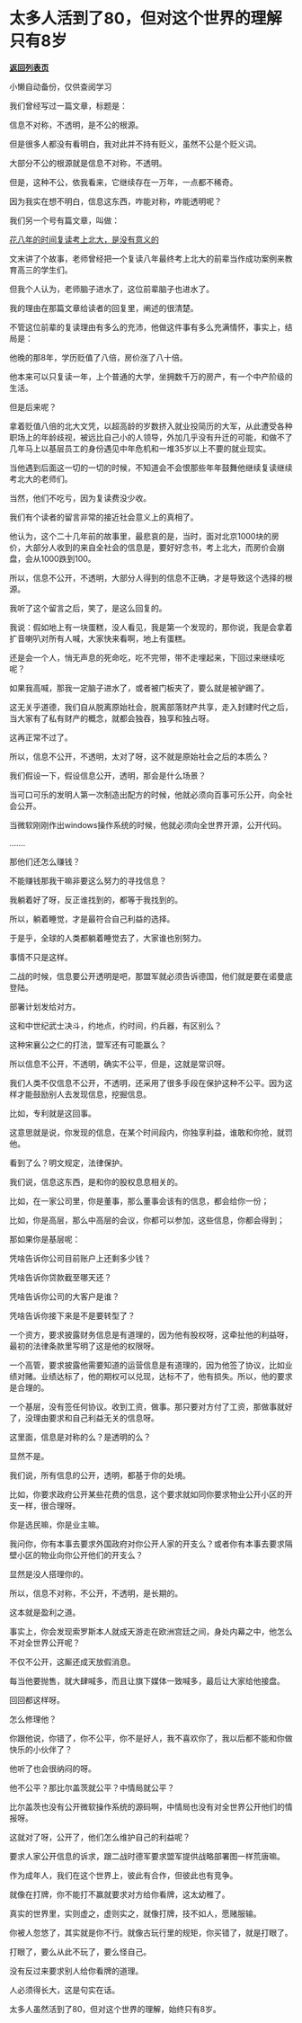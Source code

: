 # 太多人活到了80，但对这个世界的理解只有8岁

[**返回列表页**](/gzh/记忆承载3)

小懒自动备份，仅供查阅学习

我们曾经写过一篇文章，标题是：

信息不对称，不透明，是不公的根源。

  

但是很多人都没有看明白，我对此并不持有贬义，虽然不公是个贬义词。

  

大部分不公的根源就是信息不对称，不透明。

  

但是，这种不公，依我看来，它继续存在一万年，一点都不稀奇。  

  

因为我实在想不明白，信息这东西，咋能对称，咋能透明呢？  

  

我们另一个号有篇文章，叫做：

[花八年的时间复读考上北大，是没有意义的](http://mp.weixin.qq.com/s?__biz=MzU0MjYwNDU2Mw==&mid=2247486048&idx=1&sn=8520177ccd996f9ff4173072d41c00b0&chksm=fb19661ccc6eef0a20ec9f6420e60fe2b27664583324074e24d431b6211345547177437c43be&scene=21#wechat_redirect)  

  

文末讲了个故事，老师曾经把一个复读八年最终考上北大的前辈当作成功案例来教育高三的学生们。

  

但我个人认为，老师脑子进水了，这位前辈脑子也进水了。

  

我的理由在那篇文章给读者的回复里，阐述的很清楚。

  

不管这位前辈的复读理由有多么的充沛，他做这件事有多么充满情怀，事实上，结局是：

  

他晚的那8年，学历贬值了八倍，房价涨了八十倍。

  

他本来可以只复读一年，上个普通的大学，坐拥数千万的房产，有一个中产阶级的生活。

  

但是后来呢？

  

拿着贬值八倍的北大文凭，以超高龄的岁数挤入就业投简历的大军，从此遭受各种职场上的年龄歧视，被远比自己小的人领导，外加几乎没有升迁的可能，和做不了几年马上以基层员工的身份遇见中年危机和一堆35岁以上不要的就业现实。

  

当他遇到后面这一切的一切的时候，不知道会不会恨那些年年鼓舞他继续复读继续考北大的老师们。

  

当然，他们不吃亏，因为复读费没少收。

  

我们有个读者的留言非常的接近社会意义上的真相了。

  

他认为，这个二十几年前的故事里，最悲哀的是，当时，面对北京1000块的房价，大部分人收到的来自全社会的信息是，要好好念书，考上北大，而房价会崩盘，会从1000跌到100。

  

所以，信息不公开，不透明，大部分人得到的信息不正确，才是导致这个选择的根源。

  

我听了这个留言之后，笑了，是这么回复的。

  

我说：假如地上有一块蛋糕，没人看见，我是第一个发现的，那你说，我是会拿着扩音喇叭对所有人喊，大家快来看啊，地上有蛋糕。

  

还是会一个人，悄无声息的死命吃，吃不完带，带不走埋起来，下回过来继续吃呢？

  

如果我高喊，那我一定脑子进水了，或者被门板夹了，要么就是被驴踢了。

  

这无关乎道德，我们自从脱离原始社会，脱离部落财产共享，走入封建时代之后，当大家有了私有财产的概念，就都会独吞，独享和独占呀。

  

这再正常不过了。

  

所以，信息不公开，不透明，太对了呀，这不就是原始社会之后的本质么？

  

我们假设一下，假设信息公开，透明，那会是什么场景？

  

当可口可乐的发明人第一次制造出配方的时候，他就必须向百事可乐公开，向全社会公开。  

  

当微软刚刚作出windows操作系统的时候，他就必须向全世界开源，公开代码。

  

.......

  

那他们还怎么赚钱？

  

不能赚钱那我干嘛非要这么努力的寻找信息？

  

我躺着好了呀，反正谁找到的，都等于我找到的。

  

所以，躺着睡觉，才是最符合自己利益的选择。

  

于是乎，全球的人类都躺着睡觉去了，大家谁也别努力。

  

事情不只是这样。

  

二战的时候，信息要公开透明是吧，那盟军就必须告诉德国，他们就是要在诺曼底登陆。

  

部署计划发给对方。

  

这和中世纪武士决斗，约地点，约时间，约兵器，有区别么？

  

这种宋襄公之仁的打法，盟军还有可能赢么？

  

所以信息不公开，不透明，确实不公平，但是，这就是常识呀。

  

我们人类不仅信息不公开，不透明，还采用了很多手段在保护这种不公平。因为这样才能鼓励别人去发现信息，挖掘信息。

  

比如，专利就是这回事。

  

这意思就是说，你发现的信息，在某个时间段内，你独享利益，谁敢和你抢，就罚他。

  

看到了么？明文规定，法律保护。

  

我们说，信息这东西，是和你的股权息息相关的。

  

比如，在一家公司里，你是董事，那么董事会该有的信息，都会给你一份；

比如，你是高层，那么中高层的会议，你都可以参加，这些信息，你都会得到；

那如果你是基层呢：

凭啥告诉你公司目前账户上还剩多少钱？

凭啥告诉你贷款截至哪天还？

凭啥告诉你公司的大客户是谁？

凭啥告诉你接下来是不是要转型了？

  

一个资方，要求披露财务信息是有道理的，因为他有股权呀，这牵扯他的利益呀，最初的法律条款里写明了这是他的权限呀。  

  

一个高管，要求披露他需要知道的运营信息是有道理的，因为他签了协议，比如业绩对赌。业绩达标了，他的期权可以兑现，达标不了，他有损失。所以，他的要求是合理的。

  

一个基层，没有签任何协议。收到工资，做事。那只要对方付了工资，那做事就好了，没理由要求和自己利益无关的信息呀。

  

这里面，信息是对称的么？是透明的么？

显然不是。

  

我们说，所有信息的公开，透明，都基于你的处境。

  

比如，你要求政府公开某些花费的信息，这个要求就如同你要求物业公开小区的开支一样，很合理呀。

  

你是选民嘛，你是业主嘛。

  

我问你，你有本事去要求外国政府对你公开人家的开支么？或者你有本事去要求隔壁小区的物业向你公开他们的开支么？

  

显然是没人搭理你的。

  

所以，信息不对称，不公开，不透明，是长期的。

  

这本就是盈利之道。

  

事实上，你会发现索罗斯本人就成天游走在欧洲宫廷之间，身处内幕之中，他怎么不对全世界公开呢？

  

不仅不公开，这厮还成天放假消息。

  

每当他要抛售，就大肆喊多，而且让旗下媒体一致喊多，最后让大家给他接盘。

  

回回都这样呀。

  

怎么修理他？

  

你跟他说，你错了，你不公平，你不是好人，我不喜欢你了，我以后都不能和你做快乐的小伙伴了？

  

他听了也会很纳闷的呀。

  

他不公平？那比尔盖茨就公平？中情局就公平？

  

比尔盖茨也没有公开微软操作系统的源码啊，中情局也没有对全世界公开他们的情报呀。

  

这就对了呀，公开了，他们怎么维护自己的利益呢？

  

要求人家公开信息的诉求，跟二战时德军要求盟军提供战略部署图一样荒唐嘛。

  

作为成年人，我们在这个世界上，彼此有合作，但彼此也有竞争。

  

就像在打牌，你不能打不赢就要求对方给你看牌，这太幼稚了。

  

真实的世界里，实则虚之，虚则实之，就像打牌，技不如人，愿赌服输。

  

你被人忽悠了，其实就是你不行。就像古玩行里的规矩，你买错了，就是打眼了。

  

打眼了，要么从此不玩了，要么怪自己。

  

没有反过来要求别人给你看牌的道理。

  

人必须得长大，这是句实在话。

  

太多人虽然活到了80，但对这个世界的理解，始终只有8岁。


